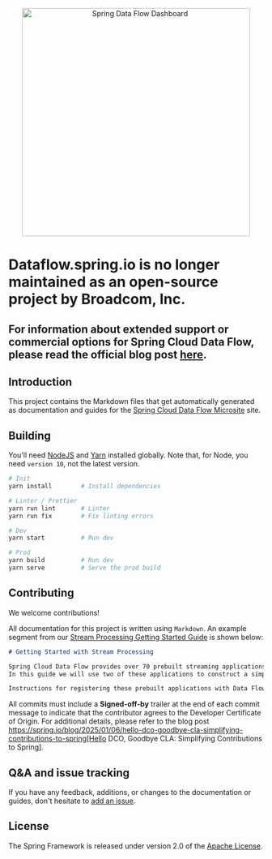 <p align="center">
  <a href="https://dataflow.spring.io">
    <img alt="Spring Data Flow Dashboard" title="Spring Data Flow Website" src="https://i.imgur.com/ZcoBGnU.png" width="450">
  </a>
</p>

# Dataflow.spring.io is no longer maintained as an open-source project by Broadcom, Inc.

## For information about extended support or commercial options for Spring Cloud Data Flow, please read the official blog post [here](https://spring.io/blog/2025/04/21/spring-cloud-data-flow-commercial).

## Introduction

This project contains the Markdown files that get automatically generated as documentation and guides for the [Spring Cloud Data Flow Microsite](https://dataflow.spring.io/) site.

## Building

You'll need [NodeJS](https://nodejs.org/en/) and [Yarn](https://yarnpkg.com/en/) installed globally. Note that, for Node, you need `version 10`, not the latest version.

```bash
# Init
yarn install        # Install dependencies

# Linter / Prettier
yarn run lint       # Linter
yarn run fix        # Fix linting errors

# Dev
yarn start          # Run dev

# Prod
yarn build          # Run dev
yarn serve          # Serve the prod build
```

## Contributing

We welcome contributions!

All documentation for this project is written using `Markdown`.
An example segment from our [Stream Processing Getting Started Guide](https://dataflow.spring.io/docs/stream-developer-guides/getting-started/stream/) is shown below:

```markdown
# Getting Started with Stream Processing

Spring Cloud Data Flow provides over 70 prebuilt streaming applications that you can use right away to implement common streaming use cases.
In this guide we will use two of these applications to construct a simple data pipeline that produces data sent from an external http request and consumes that data by logging the payload to the terminal.

Instructions for registering these prebuilt applications with Data Flow are provided in the [Installation guide](%currentPath%/installation/).
```

All commits must include a **Signed-off-by** trailer at the end of each commit message to indicate that the contributor agrees to the Developer Certificate of Origin.
For additional details, please refer to the blog post https://spring.io/blog/2025/01/06/hello-dco-goodbye-cla-simplifying-contributions-to-spring[Hello DCO, Goodbye CLA: Simplifying Contributions to Spring].

## Q&A and issue tracking

If you have any feedback, additions, or changes to the documentation or guides, don't hesitate to [add an issue](https://github.com/spring-io/dataflow.spring.io/issues).

## License

The Spring Framework is released under version 2.0 of the [Apache License](https://www.apache.org/licenses/LICENSE-2.0).
